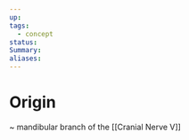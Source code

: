 ```yaml
---
up: 
tags:
  - concept
status: 
Summary:
aliases:
---
```

# Origin
~
mandibular branch of the [[Cranial Nerve V]]
<!--SR:!2025-03-14,4,270-->